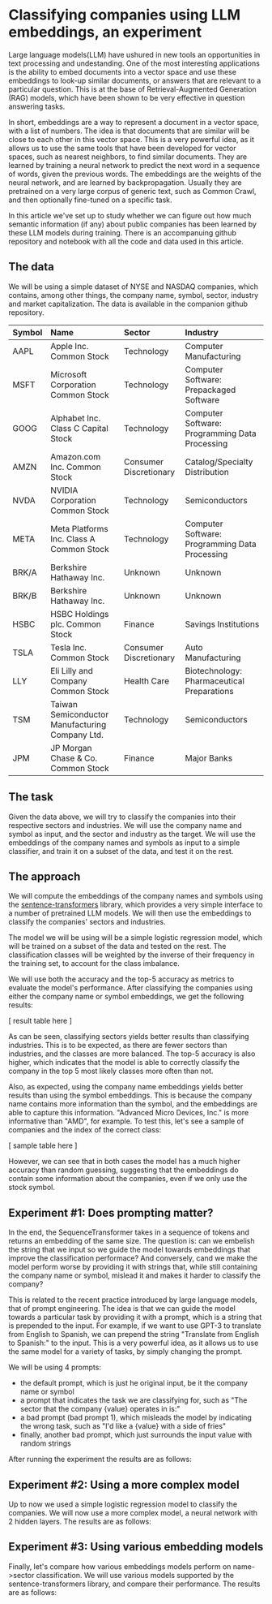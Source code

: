 # Classifying companies using LLM embeddings, an experiment

Large language models(LLM) have ushured in new tools an opportunities in text processing and undestanding. One of the most interesting applications is the ability to embed documents into a vector space and use these embeddings to look-up similar documents, or answers that are relevant to a particular question. This is at the base of  Retrieval-Augmented Generation (RAG) models, which have been shown to be very effective in question answering tasks.

In short, embeddings are a way to represent a document in a vector space, with a list of numbers. The idea is that documents that are similar will be close to each other in this vector space. This is a very powerful idea, as it allows us to use the same tools that have been developed for vector spaces, such as nearest neighbors, to find similar documents. They are learned by training a neural network to predict the next word in a sequence of words, given the previous words. The embeddings are the weights of the neural network, and are learned by backpropagation. Usually they are pretrained on a very large corpus of generic text, such as Common Crawl, and then optionally fine-tuned on a specific task.

In this article we've set up to study whether we can figure out how much semantic information (if any) about public companies has been learned by these LLM models during training. There is an accompanuing github repository and notebook with all the code and data used in this article.

## The data

We will be using a simple dataset of NYSE and NASDAQ companies, which contains, among other things, the company name, symbol, sector, industry and market capitalization. The data is available in the companion github repository.

| Symbol   | Name                                            | Sector                 | Industry                                       |
|:---------|:------------------------------------------------|:-----------------------|:-----------------------------------------------|
| AAPL     | Apple Inc. Common Stock                         | Technology             | Computer Manufacturing                         |
| MSFT     | Microsoft Corporation Common Stock              | Technology             | Computer Software: Prepackaged Software        |
| GOOG     | Alphabet Inc. Class C Capital Stock             | Technology             | Computer Software: Programming Data Processing |
| AMZN     | Amazon.com Inc. Common Stock                    | Consumer Discretionary | Catalog/Specialty Distribution                 |
| NVDA     | NVIDIA Corporation Common Stock                 | Technology             | Semiconductors                                 |
| META     | Meta Platforms Inc. Class A Common Stock        | Technology             | Computer Software: Programming Data Processing |
| BRK/A    | Berkshire Hathaway Inc.                         | Unknown                | Unknown                                        |
| BRK/B    | Berkshire Hathaway Inc.                         | Unknown                | Unknown                                        |
| HSBC     | HSBC Holdings plc. Common Stock                 | Finance                | Savings Institutions                           |
| TSLA     | Tesla Inc. Common Stock                         | Consumer Discretionary | Auto Manufacturing                             |
| LLY      | Eli Lilly and Company Common Stock              | Health Care            | Biotechnology: Pharmaceutical Preparations     |
| TSM      | Taiwan Semiconductor Manufacturing Company Ltd. | Technology             | Semiconductors                                 |
| JPM      | JP Morgan Chase & Co. Common Stock              | Finance                | Major Banks                                    |


## The task

Given the data above, we will try to classify the companies into their respective sectors and industries. We will use the company name and symbol as input, and the sector and industry as the target. We will use the embeddings of the company names and symbols as input to a simple classifier, and train it on a subset of the data, and test it on the rest.


## The approach

We will compute the embeddings of the company names and symbols using the [sentence-transformers](https://www.sbert.net/) library, which provides a very simple interface to a number of pretrained LLM models. We will then use the embeddings to classify the companies' sectors and industries.

The model we will be using will be a simple logistic regression model, which will be trained on a subset of the data and tested on the rest. The classification classes will be weighted by the inverse of their frequency in the training set, to account for the class imbalance.

We will use both the accuracy and the top-5 accuracy as metrics to evaluate the model's performance. After classifying the companies using either the company name or symbol embeddings, we get the following results:

[ result table here ]

As can be seen, classifying sectors yields better results than classifying industries. This is to be expected, as there are fewer sectors than industries, and the classes are more balanced. The top-5 accuracy is also higher, which indicates that the model is able to correctly classify the company in the top 5 most likely classes more often than not.

Also, as expected, using the company name embeddings yields better results than using the symbol embeddings. This is because the company name contains more information than the symbol, and the embeddings are able to capture this information. "Advanced Micro Devices, Inc." is more informative than "AMD", for example. To test this, let's see a sample of companies and the index of the correct class:

[ sample table here ]

However, we can see that in both cases the model has a much higher accuracy than random guessing, suggesting that the embeddings do contain some information about the companies, even if we only use the stock symbol.

## Experiment #1: Does prompting matter?

In the end, the SequenceTransformer takes in a sequence of tokens and returns an embedding of the same size. The question is: can we embelish the string that we input so we guide the model towards embeddings that improve the classification performace? And conversely, cand we make the model perform worse by providing it with strings that, while still containing the company name or symbol, mislead it and makes it harder to classify the company?

This is related to the recent practice introduced by large language models, that of prompt engineering. The idea is that we can guide the model towards a particular task by providing it with a prompt, which is a string that is prepended to the input. For example, if we want to use GPT-3 to translate from English to Spanish, we can prepend the string "Translate from English to Spanish:" to the input. This is a very powerful idea, as it allows us to use the same model for a variety of tasks, by simply changing the prompt.

We will be using 4 prompts:
* the default prompt, which is just he original input, be it the company name or symbol
* a prompt that indicates the task we are classifying for, such as "The sector that the company {value} operates in is:"
* a bad prompt (bad prompt 1), which misleads the model by indicating the wrong task, such as "I'd like a {value} with a side of fries"
* finally, another bad prompt, which just surrounds the input value with random strings

After running the experiment the results are as follows:


## Experiment #2: Using a more complex model

Up to now we used a simple logistic regression model to classify the companies. We will now use a more complex model, a neural network with 2 hidden layers. The results are as follows:


## Experiment #3: Using various embedding models

Finally, let's compare how various embeddings models perform on name->sector classification. We will use various models supported by the sentence-transformers library, and compare their performance. The results are as follows: